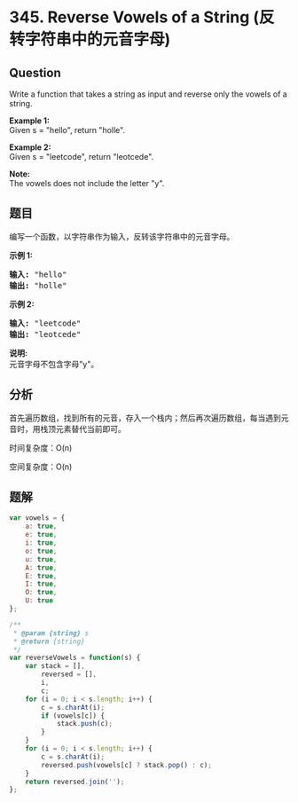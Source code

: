 # 345. Reverse Vowels of a String (反转字符串中的元音字母)

## Question

Write a function that takes a string as input and reverse only the vowels of a string.

**Example 1:**  
Given s = "hello", return "holle".

**Example 2:**  
Given s = "leetcode", return "leotcede".

**Note:**  
The vowels does not include the letter "y".

## 题目

编写一个函数，以字符串作为输入，反转该字符串中的元音字母。

**示例 1:**

<pre><strong>输入: </strong>"hello"
<strong>输出: </strong>"holle"
</pre>

**示例 2:**

<pre><strong>输入: </strong>"leetcode"
<strong>输出: </strong>"leotcede"</pre>

**说明:**  
元音字母不包含字母"y"。

## 分析

首先遍历数组，找到所有的元音，存入一个栈内；然后再次遍历数组，每当遇到元音时，用栈顶元素替代当前即可。

时间复杂度：O(n)

空间复杂度：O(n)

## 题解

```javascript
var vowels = {
    a: true,
    e: true,
    i: true,
    o: true,
    u: true,
    A: true,
    E: true,
    I: true,
    O: true,
    U: true
};

/**
 * @param {string} s
 * @return {string}
 */
var reverseVowels = function(s) {
    var stack = [],
        reversed = [],
        i,
        c;
    for (i = 0; i < s.length; i++) {
        c = s.charAt(i);
        if (vowels[c]) {
            stack.push(c);
        }
    }
    for (i = 0; i < s.length; i++) {
        c = s.charAt(i);
        reversed.push(vowels[c] ? stack.pop() : c);
    }
    return reversed.join('');
};
```
